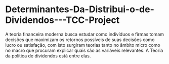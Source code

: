 # Determinantes-Da-Distribui-o-de-Dividendos---TCC-Project
A teoria financeira moderna busca estudar como indivíduos e firmas tomam decisões que maximizam os retornos possíveis de suas decisões como lucro ou satisfação, com isto surgiram teorias tanto no âmbito micro como no macro que procuram explicar quais são as variáveis relevantes. A Teoria da politica de dividendos está entre elas.
